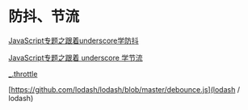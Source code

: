# 防抖、节流

[JavaScript专题之跟着underscore学防抖](https://github.com/mqyqingfeng/Blog/issues/22)

[JavaScript专题之跟着 underscore 学节流](https://github.com/mqyqingfeng/Blog/issues/26)

[_.throttle](https://www.lodashjs.com/docs/lodash.throttle)

[https://github.com/lodash/lodash/blob/master/debounce.js](lodash / lodash)